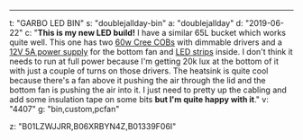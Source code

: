 ---
t: "GARBO LED BIN"
s: "doublejallday-bin"
a: "doublejallday"
d: "2019-06-22"
c: "<strong>This is my new LED build!</strong> I have a similar 65L bucket which works quite well. This one has two <a href='https://www.amazon.com/world-Xlamp-CXA2530-Light-White/dp/B01LZWJJRR//ref=as_li_ss_tl?ie=UTF8&linkCode=ll1&tag=spacbuck-20&linkId=d51b640fc53f710fb730b69958978995'>60w Cree COBs</a> with dimmable drivers and a <a href='https://www.amazon.com/LEDMO-Power-Supply-Transformers-Adapter/dp/B01461MOGQ/ref=as_li_ss_tl?ie=UTF8&qid=1519484960&sr=8-3&keywords=12v+5a+power+supply+led&linkCode=ll1&tag=spacbuck-20&linkId=017546007176b8add4153cdb2979e282'>12V 5A power supply</a> for the bottom fan and <a href='https://www.amazon.com/LEDMO-16-4Ft-300LEDs-Non-waterproof-brightness/dp/B01339F06I//ref=as_li_ss_tl?ie=UTF8&linkCode=ll1&tag=spacbuck-20&linkId=c6726983c4189cca4603f4b350b8028f'>LED strips</a> inside. I don't think it needs to run at full power because I'm getting 20k lux at the bottom of it with just a couple of turns on those drivers. The heatsink is quite cool because there's a fan above it pushing the air through the lid and the bottom fan is pushing the air into it. I just need to pretty up the cabling and add some insulation tape on some bits <strong>but I'm quite happy with it</strong>."
v: "4407"
g: "bin,custom,pcfan"

z: "B01LZWJJRR,B06XRBYN4Z,B01339F06I"